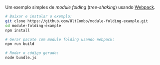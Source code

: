 Um exemplo simples de *module folding* (*tree-shaking*) usando [Webpack](https://webpack.github.io/).

```sh
# Baixar e instalar o exemplo:
git clone https://github.com/UltCombo/module-folding-example.git
cd module-folding-example
npm install

# Gerar pacote com module folding usando Webpack:
npm run build

# Rodar o código gerado:
node bundle.js
```
